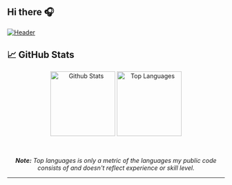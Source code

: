 ## Hi there 🎧

<!--*******************-->

[![Header](https://raw.githubusercontent.com/RunalBandishti/RunalBandishti/master/demo.png "runalbandishti")](http://runalbandishti.tech/)

## &#x1f4c8; GitHub Stats

<!--*******************-->

<diV>

  <div align="center">
    <a href="#"><img alt=" Github Stats" src="https://github-readme-stats.vercel.app/api?username=RunalBandishti&show_icons=true&include_all_commits=true&count_private=true&theme=react&hide_border=true&bg_color=0D1117&title_color=5ce1e6&icon_color=5ce1e6" height="150"/></a>
    <a href="#"><img alt=" Top Languages" src="https://github-readme-stats.vercel.app/api/top-langs/?username=RunalBandishti&langs_count=8&layout=compact&theme=react&hide_border=true&bg_color=0D1117&title_color=5ce1e6&icon_color=5ce1e6" height="150"/></a>
   <p align="center"> <img src="https://komarev.com/ghpvc/?username=RunalBandishti&label=Profile%20views&color=0e75b6&style=flat" alt="" /> </p>
    <br/>
    <i><b>Note:</b> Top languages is only a metric of the languages my public code consists of and doesn't reflect experience or skill level.</i>
  </div>

  <hr/>

  <div>
    
  <div> 
</div>

<!--*******************

<p align="center">
<img src="https://media.giphy.com/media/IP7sarl7C5lSFCw9rG/giphy.gif"  width="100px" height="100px"></p>-->

<!--*******************
<div align="center">

[![GitHub Streak](https://github-readme-streak-stats.herokuapp.com?user=RunalBandishti&theme=github-dark&hide_border=false)](http://runalbandishti.tech/)
</div>-->


<!--*******************-->










<!--<a href="https://github.com/RunalBandishti/RunalBandishti">
  <img align="center" src="https://github-readme-stats.vercel.app/api/top-langs/?username=RunalBandishti&hide=java,tex&title_color=ffffff&text_color=c9cacc&icon_color=2bbc8a&bg_color=1d1f21&langs_count=4" />
</a>-->

<!--<a href="https://github.com/RunalBandishti/RunalBandishti">
  <img align="center" src="https://github-readme-stats.vercel.app/api?username=RunalBandishti&show_icons=true&line_height=27&count_private=true&title_color=ffffff&text_color=c9cacc&icon_color=2bbc8a&bg_color=1d1f21" alt="Runals GitHub Stats" />
</a>-->

<!--
**RunalBandishti/RunalBandishti** is a ✨ _special_ ✨ repository because its `README.md` (this file) appears on your GitHub profile.

Here are some ideas to get you started:

- ### 🔭 I’m currently working on :
- 1.Learning & Working on WordPress.
- 2.React.js & Material-UI Project.  
- 🌱 I’m currently learning ...
- 👯 I’m looking to collaborate on ...
- 🤔 I’m looking for help with ...
- 💬 Ask me about ...
- 📫 How to reach me: ...
- 😄 Pronouns: ...
- ⚡ Fun fact: ...
-->
